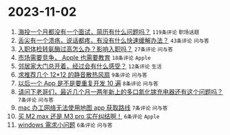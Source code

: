 # 2023-11-02

1. [海投一个月都没有一个面试，简历有什么问题吗？](https://www.v2ex.com/t/987692) `119条评论` `职场话题`
1. [舌尖有一个溃疡，说话都疼，有没有什么快速缓解办法？](https://www.v2ex.com/t/987754) `43条评论` `问与答`
1. [入职体检转氨酶过高怎么办？影响入职吗？](https://www.v2ex.com/t/987743) `27条评论` `问与答`
1. [市场需要竞争， Apple 也需要教育](https://www.v2ex.com/t/987737) `18条评论` `Apple`
1. [邻居家大门总开着，经过会有什么感受？](https://www.v2ex.com/t/987773) `12条评论` `生活`
1. [求推荐几个 12*12 的静音散热风扇](https://www.v2ex.com/t/987736) `9条评论` `问与答`
1. [以后一个 App 是不是要重复开发 10 遍](https://www.v2ex.com/t/987761) `8条评论` `问与答`
1. [请问下老哥们，最近几个月一两年新上的多口氮化镓充电器还有这个问题吗？](https://www.v2ex.com/t/987774) `7条评论` `问与答`
1. [mac 办工网络无法使用地图 app 获取路线](https://www.v2ex.com/t/987738) `7条评论` `问与答`
1. [买 M2 max 还是 M3 pro 实在纠结啊！](https://www.v2ex.com/t/987777) `6条评论` `Apple`
1. [windows 需求小问题](https://www.v2ex.com/t/987749) `6条评论` `问与答`
